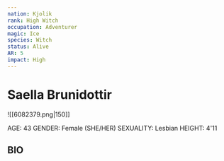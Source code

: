 ```yaml
---
nation: Kjolik
rank: High Witch
occupation: Adventurer
magic: Ice
species: Witch
status: Alive
AR: 5
impact: High
---
```

# Saella Brunidottir

![[6082379.png|150]]

AGE: 43
GENDER: Female (SHE/HER)
SEXUALITY: Lesbian
HEIGHT: 4'11
## BIO
